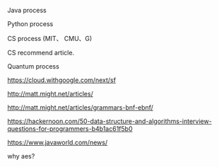 
Java process

Python process

CS process (MIT、 CMU、G)

CS recommend article.

Quantum process

https://cloud.withgoogle.com/next/sf

http://matt.might.net/articles/

http://matt.might.net/articles/grammars-bnf-ebnf/

https://hackernoon.com/50-data-structure-and-algorithms-interview-questions-for-programmers-b4b1ac61f5b0


https://www.javaworld.com/news/


why aes?